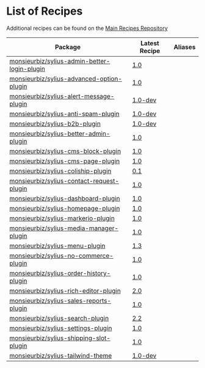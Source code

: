 # List of Recipes

Additional recipes can be found on the [Main Recipes Repository](https://github.com/symfony/recipes/blob/flex/main/RECIPES.md)

| Package | Latest Recipe | Aliases |
| --- | --- | --- |
| [monsieurbiz/sylius-admin-better-login-plugin](https://packagist.org/packages/monsieurbiz/sylius-admin-better-login-plugin) | [1.0](monsieurbiz/sylius-admin-better-login-plugin/1.0) |  |
| [monsieurbiz/sylius-advanced-option-plugin](https://packagist.org/packages/monsieurbiz/sylius-advanced-option-plugin) | [1.0](monsieurbiz/sylius-advanced-option-plugin/1.0) |  |
| [monsieurbiz/sylius-alert-message-plugin](https://packagist.org/packages/monsieurbiz/sylius-alert-message-plugin) | [1.0-dev](monsieurbiz/sylius-alert-message-plugin/1.0-dev) |  |
| [monsieurbiz/sylius-anti-spam-plugin](https://packagist.org/packages/monsieurbiz/sylius-anti-spam-plugin) | [1.0-dev](monsieurbiz/sylius-anti-spam-plugin/1.0-dev) |  |
| [monsieurbiz/sylius-b2b-plugin](https://packagist.org/packages/monsieurbiz/sylius-b2b-plugin) | [1.0-dev](monsieurbiz/sylius-b2b-plugin/1.0-dev) |  |
| [monsieurbiz/sylius-better-admin-plugin](https://packagist.org/packages/monsieurbiz/sylius-better-admin-plugin) | [1.0](monsieurbiz/sylius-better-admin-plugin/1.0) |  |
| [monsieurbiz/sylius-cms-block-plugin](https://packagist.org/packages/monsieurbiz/sylius-cms-block-plugin) | [1.0](monsieurbiz/sylius-cms-block-plugin/1.0) |  |
| [monsieurbiz/sylius-cms-page-plugin](https://packagist.org/packages/monsieurbiz/sylius-cms-page-plugin) | [1.0](monsieurbiz/sylius-cms-page-plugin/1.0) |  |
| [monsieurbiz/sylius-coliship-plugin](https://packagist.org/packages/monsieurbiz/sylius-coliship-plugin) | [0.1](monsieurbiz/sylius-coliship-plugin/0.1) |  |
| [monsieurbiz/sylius-contact-request-plugin](https://packagist.org/packages/monsieurbiz/sylius-contact-request-plugin) | [1.0](monsieurbiz/sylius-contact-request-plugin/1.0) |  |
| [monsieurbiz/sylius-dashboard-plugin](https://packagist.org/packages/monsieurbiz/sylius-dashboard-plugin) | [1.0](monsieurbiz/sylius-dashboard-plugin/1.0) |  |
| [monsieurbiz/sylius-homepage-plugin](https://packagist.org/packages/monsieurbiz/sylius-homepage-plugin) | [1.0](monsieurbiz/sylius-homepage-plugin/1.0) |  |
| [monsieurbiz/sylius-markerio-plugin](https://packagist.org/packages/monsieurbiz/sylius-markerio-plugin) | [1.0](monsieurbiz/sylius-markerio-plugin/1.0) |  |
| [monsieurbiz/sylius-media-manager-plugin](https://packagist.org/packages/monsieurbiz/sylius-media-manager-plugin) | [1.0](monsieurbiz/sylius-media-manager-plugin/1.0) |  |
| [monsieurbiz/sylius-menu-plugin](https://packagist.org/packages/monsieurbiz/sylius-menu-plugin) | [1.3](monsieurbiz/sylius-menu-plugin/1.3) |  |
| [monsieurbiz/sylius-no-commerce-plugin](https://packagist.org/packages/monsieurbiz/sylius-no-commerce-plugin) | [1.0](monsieurbiz/sylius-no-commerce-plugin/1.0) |  |
| [monsieurbiz/sylius-order-history-plugin](https://packagist.org/packages/monsieurbiz/sylius-order-history-plugin) | [1.0](monsieurbiz/sylius-order-history-plugin/1.0) |  |
| [monsieurbiz/sylius-rich-editor-plugin](https://packagist.org/packages/monsieurbiz/sylius-rich-editor-plugin) | [2.0](monsieurbiz/sylius-rich-editor-plugin/2.0) |  |
| [monsieurbiz/sylius-sales-reports-plugin](https://packagist.org/packages/monsieurbiz/sylius-sales-reports-plugin) | [1.0](monsieurbiz/sylius-sales-reports-plugin/1.0) |  |
| [monsieurbiz/sylius-search-plugin](https://packagist.org/packages/monsieurbiz/sylius-search-plugin) | [2.2](monsieurbiz/sylius-search-plugin/2.2) |  |
| [monsieurbiz/sylius-settings-plugin](https://packagist.org/packages/monsieurbiz/sylius-settings-plugin) | [1.0](monsieurbiz/sylius-settings-plugin/1.0) |  |
| [monsieurbiz/sylius-shipping-slot-plugin](https://packagist.org/packages/monsieurbiz/sylius-shipping-slot-plugin) | [1.0](monsieurbiz/sylius-shipping-slot-plugin/1.0) |  |
| [monsieurbiz/sylius-tailwind-theme](https://packagist.org/packages/monsieurbiz/sylius-tailwind-theme) | [1.0-dev](monsieurbiz/sylius-tailwind-theme/1.0-dev) |  |